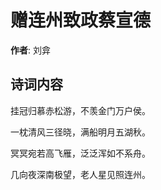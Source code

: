 # 赠连州致政蔡宣德

**作者**: 刘弇

## 诗词内容

挂冠归慕赤松游，不羡金门万户侯。

一枕清风三径晓，满船明月五湖秋。

冥冥宛若高飞雁，泛泛浑如不系舟。

几向夜深南极望，老人星见照连州。

